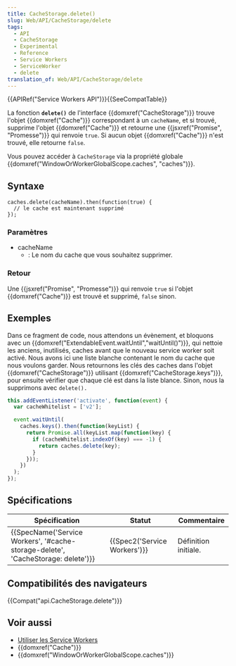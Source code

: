 ```yaml
---
title: CacheStorage.delete()
slug: Web/API/CacheStorage/delete
tags:
  - API
  - CacheStorage
  - Experimental
  - Reference
  - Service Workers
  - ServiceWorker
  - delete
translation_of: Web/API/CacheStorage/delete
---
```

{{APIRef("Service Workers API")}}{{SeeCompatTable}}

La fonction **`delete()`** de l'interface {{domxref("CacheStorage")}} trouve l'objet {{domxref("Cache")}} correspondant à un `cacheName`, et si trouvé, supprime l'objet {{domxref("Cache")}} et retourne une {{jsxref("Promise", "Promesse")}} qui renvoie `true`. Si aucun objet {{domxref("Cache")}} n'est trouvé, elle retourne `false`.

Vous pouvez accéder à `CacheStorage` via la propriété globale {{domxref("WindowOrWorkerGlobalScope.caches", "caches")}}.

## Syntaxe

    caches.delete(cacheName).then(function(true) {
      // le cache est maintenant supprimé
    });

### Paramètres

- cacheName
  - : Le nom du cache que vous souhaitez supprimer.

### Retour

Une {{jsxref("Promise", "Promesse")}} qui renvoie `true` si l'objet {{domxref("Cache")}} est trouvé et supprimé, `false` sinon.

## Exemples

Dans ce fragment de code, nous attendons un évènement, et bloquons avec un {{domxref("ExtendableEvent.waitUntil","waitUntil()")}}, qui nettoie les anciens, inutilisés, caches avant que le nouveau service worker soit activé. Nous avons ici une liste blanche contenant le nom du cache que nous voulons garder. Nous retournons les clés des caches dans l'objet {{domxref("CacheStorage")}} utilisant {{domxref("CacheStorage.keys")}}, pour ensuite vérifier que chaque clé est dans la liste blance. Sinon, nous la supprimons avec `delete().`

```js
this.addEventListener('activate', function(event) {
  var cacheWhitelist = ['v2'];

  event.waitUntil(
    caches.keys().then(function(keyList) {
      return Promise.all(keyList.map(function(key) {
        if (cacheWhitelist.indexOf(key) === -1) {
          return caches.delete(key);
        }
      }));
    })
  );
});
```

## Spécifications

| Spécification                                                                                                | Statut                               | Commentaire          |
| ------------------------------------------------------------------------------------------------------------ | ------------------------------------ | -------------------- |
| {{SpecName('Service Workers', '#cache-storage-delete', 'CacheStorage: delete')}} | {{Spec2('Service Workers')}} | Définition initiale. |

## Compatibilités des navigateurs

{{Compat("api.CacheStorage.delete")}}

## Voir aussi

- [Utiliser les Service Workers](/fr/docs/Web/API/Service_Worker_API/Using_Service_Workers)
- {{domxref("Cache")}}
- {{domxref("WindowOrWorkerGlobalScope.caches")}}
